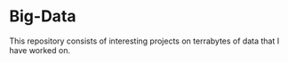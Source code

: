 # Big-Data
This repository consists of interesting projects on terrabytes of data that I have worked on.
